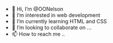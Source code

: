 - 👋 Hi, I’m @OONelson
- 👀 I’m interested in web development
- 🌱 I’m currently learning HTML and CSS
- 💞️ I’m looking to collaborate on ...
- 📫 How to reach me ..

<!---
OONelson/OONelson is a ✨ special ✨ repository because its `README.md` (this file) appears on your GitHub profile.
You can click the Preview link to take a look at your changes.
--->
